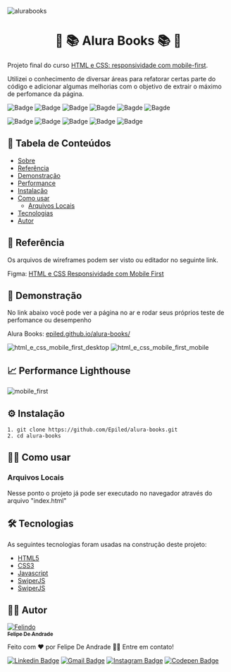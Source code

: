![alurabooks](https://user-images.githubusercontent.com/55258483/178596490-768a0e86-13ed-4dd2-9979-c3973c863ac4.png)

<h1 align="center" id="sobre">🔵 📚 Alura Books 📚 🔵</h1>

<p>
  Projeto final do curso <a href="https://cursos.alura.com.br/course/html-css-responsividade-mobile-first">HTML e CSS: responsividade com mobile-first</a>.
</p>
<p>
  Utilizei o conhecimento de diversar áreas para refatorar certas parte do código e adicionar algumas melhorias 
  com o objetivo de extrair o máximo de perfomance da página.
</p>

![Badge](https://img.shields.io/github/last-commit/Epiled/alura-books?style=for-the-badge)
![Badge](https://img.shields.io/github/languages/code-size/Epiled/alura-books?style=for-the-badge)
![Badge](https://img.shields.io/github/languages/count/Epiled/alura-books?style=for-the-badge)
![Bagde](https://img.shields.io/badge/repo%20status-Beta-cyan?style=for-the-badge)
![Bagde](https://img.shields.io/github/v/release/Epiled/alura-books?style=for-the-badge)
![Bagde](https://img.shields.io/github/license/Epiled/alura-books?style=for-the-badge)

![Badge](https://img.shields.io/badge/-HTML5-E34F26?style=for-the-badge&logo=html5&logoColor=white)
![Badge](https://img.shields.io/badge/-CSS3-1572B6?style=for-the-badge&logo=css3&logoColor=white)
![Badge](https://img.shields.io/badge/-JS-F7DF1E?style=for-the-badge&logo=javascript&logoColor=black)
![Badge](https://img.shields.io/badge/-Swiperjs-0080FF?style=for-the-badge&logo=swiper&logoColor=white)
![Badge](https://img.shields.io/badge/-PWA-5A0FC8?style=for-the-badge&logo=pwa&logoColor=white)

<h2> 📑 Tabela de Conteúdos </h2>

<!--ts-->
   * [Sobre](#sobre)
   * [Referência](#referencia)
   * [Demonstração](#demonstracao)
   * [Performance](#performance)
   * [Instalação](#instalacao)
   * [Como usar](#como-usar)
      * [Arquivos Locais](#arquivos_locais)
   * [Tecnologias](#tecnologias)
   * [Autor](#autor)
<!--te-->

<h2 id="referencia"> 🔖 Referência </h2>
<p>
  Os arquivos de wireframes podem ser visto ou editador no seguinte link.
<p>
<p>
  Figma: <a href="https://www.figma.com/file/JTXUlFgtMNBCn2JEkXzMFW/AluraBooks-Ref">HTML e CSS Responsividade com Mobile First</a>
</p>

<h2 id="demonstracao"> 👀 Demonstração </h2>

<p>No link abaixo você pode ver a página no ar e rodar seus próprios teste de perfomance ou desempenho</p>
<p>Alura Books: <a href="https://epiled.github.io/alura-books/">epiled.github.io/alura-books/</a></p>

![html_e_css_mobile_first_desktop](https://user-images.githubusercontent.com/55258483/178686221-71cee3a8-6b47-4006-afbc-71ab3e001565.gif)
![html_e_css_mobile_first_mobile](https://user-images.githubusercontent.com/55258483/178686235-efd3fcbf-81cb-432a-ba79-e38ba89bdd14.gif)

<h2 id="performance"> 📈 Performance Lighthouse </h2>

![mobile_first](https://user-images.githubusercontent.com/55258483/179240575-f83027c0-5781-4333-a16c-2ba3f89b9a57.png)

<h2 id="instalacao"> ⚙ Instalação </h2>

```
1. git clone https://github.com/Epiled/alura-books.git
2. cd alura-books
```

<h2 id="como-usar"> 👩‍🏫 Como usar </h2>

<h3 id="arquivos_locais">Arquivos Locais</h3>
<p>Nesse ponto o projeto já pode ser executado no navegador através do arquivo "index.html"</p>

<h2 id="tecnologias"> 🛠 Tecnologias </h2>

As seguintes tecnologias foram usadas na construção deste projeto:

<ul>
  <li><a href="https://www.w3schools.com/html/default.asp" target="_blank">HTML5</a></li>
  <li><a href="https://www.w3schools.com/css/default.asp" target="_blank">CSS3</a></li>
  <li><a href="https://www.w3schools.com/js/default.asp" target="_blank">Javascript</a></li>
  <li><a href="https://swiperjs.com/" target="_blank">SwiperJS</a></li>
  <li><a href="https://web.dev/progressive-web-apps/" target="_blank">SwiperJS</a></li>
</ul>

<h2 id="autor"> 👨‍💻 Autor </h2>

<a href="https://github.com/Epiled">

![Felindo](https://user-images.githubusercontent.com/55258483/178338085-2cea8bf2-6d0c-409a-9d0e-23359b7d303e.png)
 <br />
 <sub><b>Felipe De Andrade</b></sub></a>

Feito com ❤️ por Felipe De Andrade 👋🏽 Entre em contato!

[![Linkedin Badge](https://img.shields.io/badge/-Felipe-blue?style=flat-square&logo=Linkedin&logoColor=white&link=https://www.linkedin.com/in/fademendonca/)](https://www.linkedin.com/in/fademendonca/)
[![Gmail Badge](https://img.shields.io/badge/-felipe.deam98@gmail.com-c14438?style=flat-square&logo=Gmail&logoColor=white&link=mailto:felipe.deam98@gmail.com)](mailto:felipe.deam98@gmail.com)
[![Instagram Badge](https://img.shields.io/badge/-Instagram-e4405f?style=flat-square&logo=Instagram&logoColor=white&link=https://www.instagram.com/felipe.deam/)](https://www.instagram.com/felipe.deam/)
[![Codepen Badge](https://img.shields.io/badge/-Codepen-000000?style=flat-square&logo=Codepen&logoColor=white&link=https://codepen.io/epiled)](https://codepen.io/epiled)
